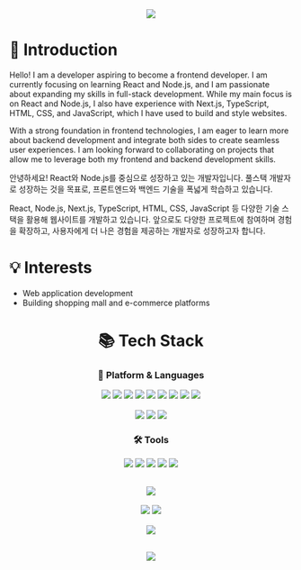 <div align=center >
  <img src="https://capsule-render.vercel.app/api?type=waving&height=200&text=ounjuu💻&fontAlign=80&fontAlignY=40&color=b9cbff" width: 100%> </div>

# 🌟 Introduction

Hello! I am a developer aspiring to become a frontend developer. I am currently focusing on learning React and Node.js, and I am passionate about expanding my skills in full-stack development. While my main focus is on React and Node.js, I also have experience with Next.js, TypeScript, HTML, CSS, and JavaScript, which I have used to build and style websites.

With a strong foundation in frontend technologies, I am eager to learn more about backend development and integrate both sides to create seamless user experiences. I am looking forward to collaborating on projects that allow me to leverage both my frontend and backend development skills.

안녕하세요! React와 Node.js를 중심으로 성장하고 있는 개발자입니다.
풀스택 개발자로 성장하는 것을 목표로, 프론트엔드와 백엔드 기술을 폭넓게 학습하고 있습니다.

React, Node.js, Next.js, TypeScript, HTML, CSS, JavaScript 등 다양한 기술 스택을 활용해 웹사이트를 개발하고 있습니다.
앞으로도 다양한 프로젝트에 참여하며 경험을 확장하고, 사용자에게 더 나은 경험을 제공하는 개발자로 성장하고자 합니다.

# 💡 Interests

- Web application development<br/>
- Building shopping mall and e-commerce platforms<br/>

<div align=center>
  
  # :books: Tech Stack<br/>
  ### :raising_hand: Platform & Languages<br/>
  <img src="https://img.shields.io/badge/React-61DAFB?style=flat-square&logo=React&logoColor=black"/>
  <img src="https://img.shields.io/badge/JavaScript-F7DF1E?style=flat-square&logo=javascript&logoColor=black"/>
  <img src="https://img.shields.io/badge/Typescript-3178C6?style=flat-square&logo=Typescript&logoColor=white"/>
  <img src="https://img.shields.io/badge/Next.js-000000?style=flat-square&logo=Next.js&logoColor=white"/>
  <img src="https://img.shields.io/badge/Node.js-339933?style=flat-square&logo=Node.js&logoColor=white"/>
  <img src="https://img.shields.io/badge/jQuery-0769AD?style=flat-square&logo=jQuery&logoColor=white"/>
  <img src="https://img.shields.io/badge/Bootstrapap-7952B3?style=flat-square&logo=bootstrap&logoColor=white"/>
  <img src="https://img.shields.io/badge/CSS3-1572B6?style=flat-square&logo=css3&logoColor=white"/>
<img src="https://img.shields.io/badge/HTML5-E34F26?style=flat-square&logo=html5&logoColor=white"/><br/><br/>
<img src="https://img.shields.io/badge/MySQL-4479A1?style=flat-square&logo=MySQL&logoColor=white"/>
 <img src="https://img.shields.io/badge/fontawesome-339AF0?style=flat-square&logo=fontawesome&logoColor=white">
<img src="https://img.shields.io/badge/styled components-DB7093?style=flat-square&logo=styled-components&logoColor=white"/>


  ### 🛠️ Tools<br/>
<img src="https://img.shields.io/badge/Visual Studio Code-007ACC?style=flat&logo=V&logoColor=white"/>
<img src="https://img.shields.io/badge/Git-F05032?style=flat-square&logo=git&logoColor=white"/>
  <img src="https://img.shields.io/badge/GitHub-181717?style=flat-square&logo=GitHub&logoColor=white"/>
  <img src="https://img.shields.io/badge/notion-000000?style=flat-square&logo=notion&logoColor=white" />
  <img src="https://img.shields.io/badge/figma-F24E1E?style=flat-square&logo=figma&logoColor=white" />
  <br/><br/>
  
  <img src="http://github-profile-summary-cards.vercel.app/api/cards/profile-details?username=ounjuu&theme=nord_bright" /><br/><br/>
  <img src="http://github-profile-summary-cards.vercel.app/api/cards/stats?username=ounjuu&theme=nord_bright" />
  <img src="http://github-profile-summary-cards.vercel.app/api/cards/repos-per-language?username=ounjuu&theme=nord_bright" /><br/><br/>
  <img src="http://github-profile-summary-cards.vercel.app/api/cards/most-commit-language?username=ounjuu&theme=nord_bright" />
  <br/><br/>
  
  <img src="https://ghchart.rshah.org/926EFFFF/ounjuu" /><br><br>
</div>


